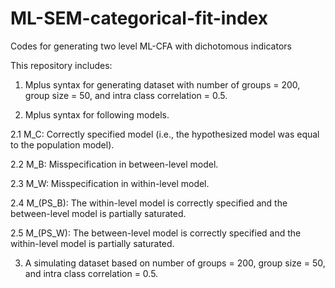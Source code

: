 # ML-SEM-categorical-fit-index
Codes for generating two level ML-CFA with dichotomous indicators

This repository includes:

1. Mplus syntax for generating dataset with number of groups = 200, group size = 50, and intra class correlation = 0.5. 

2. Mplus syntax for following models.
 
2.1 M_C: Correctly specified model (i.e., the hypothesized model was equal to the population model).
 
2.2 M_B: Misspecification in between-level model.

2.3 M_W: Misspecification in within-level model.

2.4 M_(PS_B): The within-level model is correctly specified and the between-level model is partially saturated.

2.5 M_(PS_W): The between-level model is correctly specified and the within-level model is partially saturated.

3. A simulating dataset based on number of groups = 200, group size = 50, and intra class correlation = 0.5.
